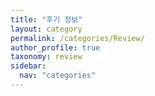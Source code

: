 ```yaml
---
title: "후기 정보"
layout: category
permalink: /categories/Review/
author_profile: true
taxonomy: review
sidebar:
  nav: "categories"
---
```

